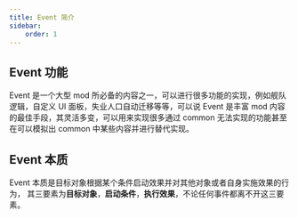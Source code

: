 ```yaml
---
title: Event 简介
sidebar:
    order: 1
---
```


## Event 功能

Event 是一个大型 mod 所必备的内容之一，可以进行很多功能的实现，例如舰队逻辑，自定义 UI 面板，失业人口自动迁移等等，可以说 Event 是丰富 mod 内容的最佳手段，其灵活多变，可以用来实现很多通过 common 无法实现的功能甚至在可以模拟出 common 中某些内容并进行替代实现。

## Event 本质

Event 本质是目标对象根据某个条件启动效果并对其他对象或者自身实施效果的行为， 其三要素为**目标对象**，**启动条件**，**执行效果**，不论任何事件都离不开这三要素。
